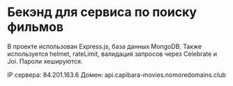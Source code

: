 # Бекэнд для сервиса по поиску фильмов

В проекте использован Express.js, база данных MongoDB.
Также используется helmet, rateLimit, валидация запросов через Celebrate и Joi. Пароли хешируются.

IP сервера: 84.201.163.6
Домен: api.capibara-movies.nomoredomains.club

